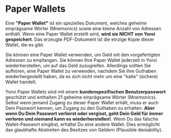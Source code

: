 # Paper Wallets

Eine **"Paper Wallet"** ist ein spezielles Dokument, welches geheime einprägsame Wörter (Mnemonics) sowie eine kleine Anzahl von Adressen enthält. Wenn eine Paper Wallet erstellt wird, **wird sie NICHT von Yoroi gespeichert**. Das erzeugte PDF-Dokument ist die einzige Kopie dieser Wallet, die es gibt.

Sie können eine Paper Wallet verwenden, um Geld mit den vorgefertigten Adressen zu empfangen. Sie können Ihre Paper Wallet jederzeit in Yoroi wiederherstellen, um auf das Geld zuzugreifen. Allerdings sollten Sie aufhören, eine Paper Wallet zu verwenden, nachdem Sie ihre Guthaben wiederhergestellt haben, da es sich nicht mehr um eine "kalte" (sichere) Wallet handelt.

Yoroi Paper Wallets sind mit einem **kundenspezifischen Benutzerpasswort** geschützt und enthalten 21 geheime einprägsame Wörter (Mnemonics). Selbst wenn jemand Zugang zu dieser Paper Wallet erhält, muss er auch Dein Passwort kennen, um Zugang zu den Guthaben zu erhalten. **Aber wenn Du Dein Passwort verlierst oder vergisst, geht Dein Geld für immer verloren und niemand kann es wiederherstellen!**. Wenn Du das falsche Wallet-Passwort eingibst, erhältst Du eine andere Wallet. Dies ermöglicht das glaubhafte Abstreiten des Besitzes von Geldern (Plausible deniability).